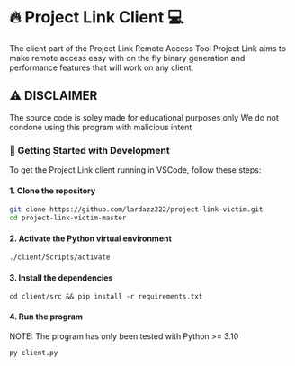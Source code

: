 # 🔥 Project Link Client 💻
The client part of the Project Link Remote Access Tool
Project Link aims to make remote access easy with on the fly binary generation and
performance features that will work on any client.

## ⚠️ DISCLAIMER
The source code is soley made for educational purposes only
We do not condone using this program with malicious intent


### 📃 Getting Started with Development
To get the Project Link client running in VSCode, follow these steps:

#### 1. Clone the repository
```bash
git clone https://github.com/lardazz222/project-link-victim.git
cd project-link-victim-master
```

#### 2. Activate the Python virtual environment
```bash
./client/Scripts/activate
```

#### 3. Install the dependencies
```
cd client/src && pip install -r requirements.txt
```

#### 4. Run the program 
NOTE: The program has only been tested with Python >= 3.10
```
py client.py
```

